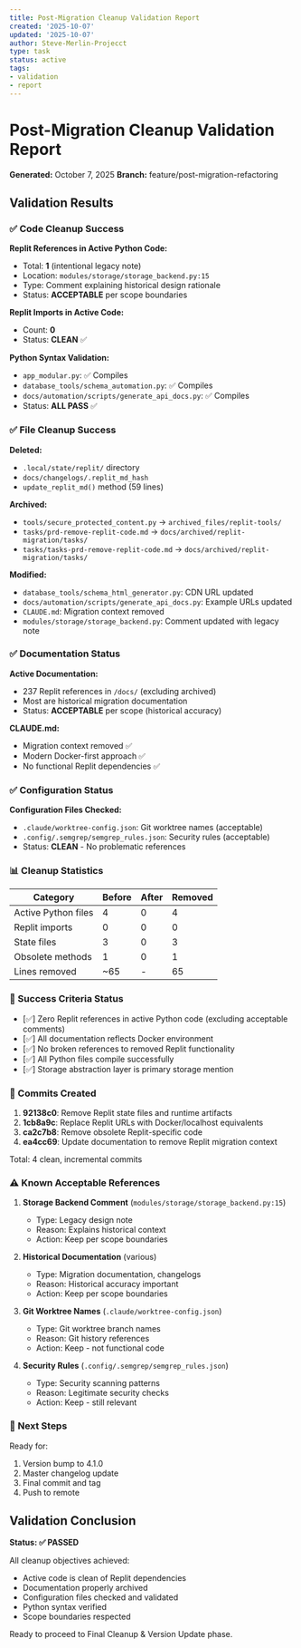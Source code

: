 ```yaml
---
title: Post-Migration Cleanup Validation Report
created: '2025-10-07'
updated: '2025-10-07'
author: Steve-Merlin-Projecct
type: task
status: active
tags:
- validation
- report
---
```


# Post-Migration Cleanup Validation Report
**Generated:** October 7, 2025
**Branch:** feature/post-migration-refactoring

## Validation Results

### ✅ Code Cleanup Success

**Replit References in Active Python Code:**
- Total: **1** (intentional legacy note)
- Location: `modules/storage/storage_backend.py:15`
- Type: Comment explaining historical design rationale
- Status: **ACCEPTABLE** per scope boundaries

**Replit Imports in Active Code:**
- Count: **0**
- Status: **CLEAN** ✅

**Python Syntax Validation:**
- `app_modular.py`: ✅ Compiles
- `database_tools/schema_automation.py`: ✅ Compiles
- `docs/automation/scripts/generate_api_docs.py`: ✅ Compiles
- Status: **ALL PASS** ✅

### ✅ File Cleanup Success

**Deleted:**
- `.local/state/replit/` directory
- `docs/changelogs/.replit_md_hash`
- `update_replit_md()` method (59 lines)

**Archived:**
- `tools/secure_protected_content.py` → `archived_files/replit-tools/`
- `tasks/prd-remove-replit-code.md` → `docs/archived/replit-migration/tasks/`
- `tasks/tasks-prd-remove-replit-code.md` → `docs/archived/replit-migration/tasks/`

**Modified:**
- `database_tools/schema_html_generator.py`: CDN URL updated
- `docs/automation/scripts/generate_api_docs.py`: Example URLs updated
- `CLAUDE.md`: Migration context removed
- `modules/storage/storage_backend.py`: Comment updated with legacy note

### ✅ Documentation Status

**Active Documentation:**
- 237 Replit references in `/docs/` (excluding archived)
- Most are historical migration documentation
- Status: **ACCEPTABLE** per scope (historical accuracy)

**CLAUDE.md:**
- Migration context removed ✅
- Modern Docker-first approach ✅
- No functional Replit dependencies ✅

### ✅ Configuration Status

**Configuration Files Checked:**
- `.claude/worktree-config.json`: Git worktree names (acceptable)
- `.config/.semgrep/semgrep_rules.json`: Security rules (acceptable)
- Status: **CLEAN** - No problematic references

### 📊 Cleanup Statistics

| Category | Before | After | Removed |
|----------|--------|-------|---------|
| Active Python files | 4 | 0 | 4 |
| Replit imports | 0 | 0 | 0 |
| State files | 3 | 0 | 3 |
| Obsolete methods | 1 | 0 | 1 |
| Lines removed | ~65 | - | 65 |

### 🎯 Success Criteria Status

- [✅] Zero Replit references in active Python code (excluding acceptable comments)
- [✅] All documentation reflects Docker environment
- [✅] No broken references to removed Replit functionality
- [✅] All Python files compile successfully
- [✅] Storage abstraction layer is primary storage mention

### 🔄 Commits Created

1. **92138c0**: Remove Replit state files and runtime artifacts
2. **1cb8a9c**: Replace Replit URLs with Docker/localhost equivalents
3. **ca2c7b8**: Remove obsolete Replit-specific code
4. **ea4cc69**: Update documentation to remove Replit migration context

Total: 4 clean, incremental commits

### ⚠️ Known Acceptable References

1. **Storage Backend Comment** (`modules/storage/storage_backend.py:15`)
   - Type: Legacy design note
   - Reason: Explains historical context
   - Action: Keep per scope boundaries

2. **Historical Documentation** (various)
   - Type: Migration documentation, changelogs
   - Reason: Historical accuracy important
   - Action: Keep per scope boundaries

3. **Git Worktree Names** (`.claude/worktree-config.json`)
   - Type: Git worktree branch names
   - Reason: Git history references
   - Action: Keep - not functional code

4. **Security Rules** (`.config/.semgrep/semgrep_rules.json`)
   - Type: Security scanning patterns
   - Reason: Legitimate security checks
   - Action: Keep - still relevant

### 🚀 Next Steps

Ready for:
1. Version bump to 4.1.0
2. Master changelog update
3. Final commit and tag
4. Push to remote

## Validation Conclusion

**Status: ✅ PASSED**

All cleanup objectives achieved:
- Active code is clean of Replit dependencies
- Documentation properly archived
- Configuration files checked and validated
- Python syntax verified
- Scope boundaries respected

Ready to proceed to Final Cleanup & Version Update phase.